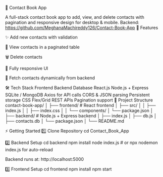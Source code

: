 📒 Contact Book App

A full-stack contact book app to add, view, and delete contacts with pagination and responsive design for desktop & mobile.
Backend:  https://github.com/MeghanaMachireddy126/Contact-Book-App
🚀 Features

✨ Add new contacts with validation

📃 View contacts in a paginated table

🗑️ Delete contacts

📱 Fully responsive UI

🔄 Fetch contacts dynamically from backend

🛠️ Tech Stack
Frontend	Backend	Database
React.js	Node.js + Express	SQLite / MongoDB
Axios for API calls	CORS & JSON parsing	Persistent storage
CSS Flex/Grid	REST APIs	Pagination support
📁 Project Structure
contact-book-app/
│
├── frontend/        # React frontend
│   ├── src/
│   │   ├── index.js
│   │   ├── index.css
│   │   └── components/
│   └── package.json
│
├── backend/         # Node.js + Express backend
│   ├── index.js
│   ├── db.js
│   ├── contacts.db
│   └── package.json
│
└── README.md

⚡ Getting Started
1️⃣ Clone Repository
cd Contact_Book_App

2️⃣ Backend Setup
cd backend
npm install
node index.js       # or npx nodemon index.js for auto-reload


Backend runs at: http://localhost:5000

3️⃣ Frontend Setup
cd frontend
npm install
npm start
